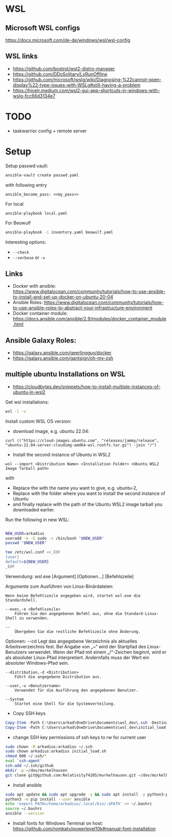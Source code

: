# WSL 


## Microsoft WSL configs

https://docs.microsoft.com/de-de/windows/wsl/wsl-config


## WSL links

- https://github.com/bostrot/wsl2-distro-manager
- https://github.com/DDoSolitary/LxRunOffline
- https://github.com/microsoft/wslg/wiki/Diagnosing-%22cannot-open-display%22-type-issues-with-WSLg#still-having-a-problem
- https://hjoelr.medium.com/wsl2-gui-app-shortcuts-in-windows-with-wslg-fcc66d3134e7



# TODO

- taskwarrior config + remote server


# Setup

Setup passwd vault:
```bash
ansible-vault create passwd.yaml
```

with following entry
```
ansible_become_pass: <<my_pass>>
```

For local
```bash
ansible-playbook local.yaml
```

For Beowulf
```bash
ansible-playbook -i inventory.yaml beowulf.yaml
```

Interesting options:
- `--check`
- `--verbose` or `-v`

## Links

- Docker with ansible: https://www.digitalocean.com/community/tutorials/how-to-use-ansible-to-install-and-set-up-docker-on-ubuntu-20-04
- Ansible Roles: https://www.digitalocean.com/community/tutorials/how-to-use-ansible-roles-to-abstract-your-infrastructure-environment
- Docker container module: https://docs.ansible.com/ansible/2.9/modules/docker_container_module.html



## Ansible Galaxy Roles:

- https://galaxy.ansible.com/geerlingguy/docker
- https://galaxy.ansible.com/gantsign/oh-my-zsh


## multiple ubuntu Installations on WSL

- https://cloudbytes.dev/snippets/how-to-install-multiple-instances-of-ubuntu-in-wsl2


Get wsl installations:
```bash
wsl -l -v
```

Install custom WSL OS version:
- download image, e.g. ubuntu 22.04:
```shell
curl (("https://cloud-images.ubuntu.com", "releases/jammy/release", "ubuntu-22.04-server-cloudimg-amd64-wsl.rootfs.tar.gz") -join "/")
```

- Install the second instance of Ubuntu in WSL2
```shell
wsl --import <Distribution Name> <Installation Folder> <Ubuntu WSL2 Image Tarball path>
```
with 
- Replace the <Distribution Name> with the name you want to give, e.g. ubuntu-2,
- Replace <Installation Folder> with the folder where you want to install the second instance of Ubuntu
- and finally replace <Ubuntu Tarball path> with the path of the Ubuntu WSL2 image tarball you downloaded earlier.

Run the following in new WSL:
```bash

NEW_USER=arkadius
useradd -m -G sudo -s /bin/bash "$NEW_USER"
passwd "$NEW_USER"

tee /etc/wsl.conf <<_EOF
[user]
default=${NEW_USER}
_EOF
```

Verwendung: wsl.exe [Argument] [Optionen...] [Befehlszeile]

Argumente zum Ausführen von Linux-Binärdateien:

    Wenn keine Befehlszeile angegeben wird, startet wsl.exe die Standardshell.

    --exec,-e <Befehlszeile>
        Führen Sie den angegebenen Befehl aus, ohne die Standard-Linux-Shell zu verwenden.

    --
        Übergeben Sie die restliche Befehlszeile ohne Änderung.

Optionen:
    --cd <Verzeichnis>
        Legt das angegebene Verzeichnis als aktuelles Arbeitsverzeichnis fest.
        Bei Angabe von „~“ wird der Startpfad des Linux-Benutzers verwendet. Wenn der Pfad mit einem
        „/“-Zeichen beginnt, wird er als absoluter Linux-Pfad interpretiert.
        Andernfalls muss der Wert ein absoluter Windows-Pfad sein.

    --distribution,-d <Distribution>
        Führt die angegebene Distribution aus.

    --user,-u <Benutzername>
        Verwendet für die Ausführung den angegebenen Benutzer.

    --System
        Startet eine Shell für die Systemverteilung.



- Copy SSH keys 
```powershell
Copy-Item -Path C:\Users\arkad\OneDrive\Documents\wsl_dev\.ssh -Destination \\wsl.localhost\Ubuntu\home\arkadius\.ssh -Recurse
Copy-Item -Path C:\Users\arkad\OneDrive\Documents\wsl_dev\initial_load.sh -Destination \\wsl.localhost\Ubuntu\home\arkadius\initial_load.sh
```

- change SSH key permissions of ssh keys to rw for current user
```bash
sudo chown -R arkadius:arkadius ~/.ssh
sudo chown arkadius:arkadius initial_load.sh
chmod 600 ~/.ssh/*
eval `ssh-agent`
ssh-add ~/.ssh/github
mkdir -p ~/dev/murkelhausen
git clone git@github.com:Relativity74205/murkelhausen.git ~/dev/murkelhausen
```


- Install ansible
```bash
sudo apt update && sudo apt upgrade -y && sudo apt install -y python3-pip
python3 -m pip install --user ansible
echo 'export PATH=/home/arkadius/.local/bin/:$PATH' >> ~/.bashrc
source ~/.bashrc
ansible --version
```

- Install fonts for Windows Terminal on host:
https://github.com/romkatv/powerlevel10k#manual-font-installation
